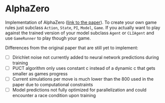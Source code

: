 # AlphaZero

Implementation of AlphaZero ([link to the paper](https://storage.googleapis.com/deepmind-media/DeepMind.com/Blog/alphazero-shedding-new-light-on-chess-shogi-and-go/alphazero_preprint.pdf)). To create your own game rules just subclass `Action`, `State`, `PI`, `Model`, `Game`. If you actually want to play against the trained version of your model subclass `Agent` or `CLIAgent` and use `GameRunner` to play though your game. 

Differences from the original paper that are still yet to implement:
- [ ] Dirichlet noise not currently added to neural network predictions during training
- [ ] PUCT algorithm only uses constant c instead of a dynamic c that gets smaller as games progress
- [ ] Current simulations per move is much lower than the 800 used in the paper due to computational constraints
- [ ] Model predictions not fully optimized for parallelization and could encounter a race condition upon training